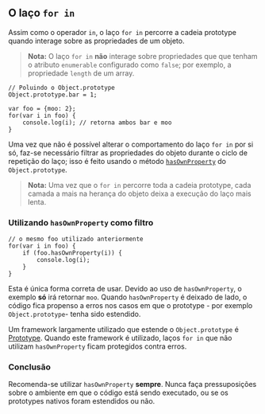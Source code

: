 ## O laço `for in`

Assim como o operador `in`, o laço `for in` percorre a cadeia prototype quando interage sobre as propriedades de um objeto.

> **Nota:** O laço `for in` **não** interage sobre propriedades que 
> que tenham o atributo `enumerable` configurado como `false`; por exemplo, a propriedade `length` de um array. 
    
    // Poluindo o Object.prototype
    Object.prototype.bar = 1;

    var foo = {moo: 2};
    for(var i in foo) {
        console.log(i); // retorna ambos bar e moo
    }

Uma vez que não é possível alterar o comportamento do laço `for in` por si só, faz-se necessário filtrar as propriedades do objeto durante o ciclo de repetição do laço; isso é feito usando o método [`hasOwnProperty`](#object.hasownproperty) do `Object.prototype`.

> **Nota:** Uma vez que o `for in` percorre toda a cadeia prototype, 
> cada camada a mais na herança do objeto deixa a execução do laço mais lenta.

### Utilizando `hasOwnProperty` como filtro

    // o mesmo foo utilizado anteriormente
    for(var i in foo) {
        if (foo.hasOwnProperty(i)) {
            console.log(i);
        }
    }

Esta é única forma correta de usar. Devido ao uso de `hasOwnProperty`, o exemplo **só** irá retornar `moo`. Quando `hasOwnProperty` é deixado de lado, o código fica propenso a erros nos casos em que o prototype - por exemplo `Object.prototype`- tenha sido estendido.

Um framework largamente utilizado que estende o `Object.prototype` é [Prototype][1].
Quando este framework é utilizado, laços `for in` que não utilizam 
`hasOwnProperty` ficam protegidos contra erros.

### Conclusão

Recomenda-se utilizar `hasOwnProperty` **sempre**. Nunca faça pressuposições sobre o ambiente em que o código está sendo executado, ou se os prototypes nativos foram estendidos ou não.

[1]: http://www.prototypejs.org/

